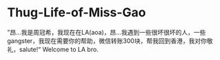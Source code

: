 # Thug-Life-of-Miss-Gao
”昂...我是周冠希，我现在在LA(aoa)，昂...我遇到一些很坏很坏的人，一些gangster，我现在需要你的帮助，微信转账300块，帮我回到香港，我对你敬礼，salute!“
Welcome to LA bro.
